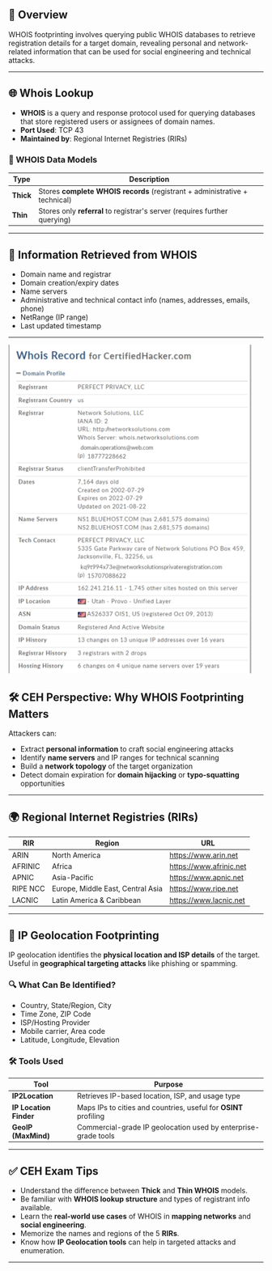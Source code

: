 ## 📌 Overview
WHOIS footprinting involves querying public WHOIS databases to retrieve registration details for a target domain, revealing personal and network-related information that can be used for social engineering and technical attacks.

---

## 🌐 Whois Lookup

- **WHOIS** is a query and response protocol used for querying databases that store registered users or assignees of domain names.
- **Port Used**: TCP 43
- **Maintained by**: Regional Internet Registries (RIRs)

### 🧱 WHOIS Data Models

| Type        | Description                                                                 |
|-------------|-----------------------------------------------------------------------------|
| **Thick**   | Stores **complete WHOIS records** (registrant + administrative + technical) |
| **Thin**    | Stores only **referral** to registrar's server (requires further querying)  |

---

## 📄 Information Retrieved from WHOIS

- Domain name and registrar
- Domain creation/expiry dates
- Name servers
- Administrative and technical contact info (names, addresses, emails, phone)
- NetRange (IP range)
- Last updated timestamp

---
![Whois Record](images/WhoisRecord.png)

## 🛠️ CEH Perspective: Why WHOIS Footprinting Matters

Attackers can:
- Extract **personal information** to craft social engineering attacks
- Identify **name servers** and IP ranges for technical scanning
- Build a **network topology** of the target organization
- Detect domain expiration for **domain hijacking** or **typo-squatting** opportunities

---

## 🌍 Regional Internet Registries (RIRs)

| RIR       | Region                         | URL                          |
|-----------|--------------------------------|-------------------------------|
| ARIN      | North America                  | https://www.arin.net         |
| AFRINIC   | Africa                         | https://www.afrinic.net      |
| APNIC     | Asia-Pacific                   | https://www.apnic.net        |
| RIPE NCC  | Europe, Middle East, Central Asia | https://www.ripe.net      |
| LACNIC    | Latin America & Caribbean      | https://www.lacnic.net       |

---

## 📍 IP Geolocation Footprinting

IP geolocation identifies the **physical location and ISP details** of the target. Useful in **geographical targeting attacks** like phishing or spamming.

### 🔍 What Can Be Identified?
- Country, State/Region, City
- Time Zone, ZIP Code
- ISP/Hosting Provider
- Mobile carrier, Area code
- Latitude, Longitude, Elevation

### 🛠️ Tools Used

| Tool             | Purpose                                                                 |
|------------------|-------------------------------------------------------------------------|
| **IP2Location**  | Retrieves IP-based location, ISP, and usage type                        |
| **IP Location Finder** | Maps IPs to cities and countries, useful for **OSINT** profiling     |
| **GeoIP (MaxMind)**   | Commercial-grade IP geolocation used by enterprise-grade tools       |

---

## ✅ CEH Exam Tips

- Understand the difference between **Thick** and **Thin WHOIS** models.
- Be familiar with **WHOIS lookup structure** and types of registrant info available.
- Learn the **real-world use cases** of WHOIS in **mapping networks** and **social engineering**.
- Memorize the names and regions of the 5 **RIRs**.
- Know how **IP Geolocation tools** can help in targeted attacks and enumeration.

---
